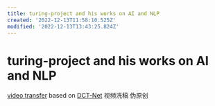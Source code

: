 ```yaml
---
title: turing-project and his works on AI and NLP
created: '2022-12-13T11:58:10.525Z'
modified: '2022-12-13T13:43:25.824Z'
---
```


# turing-project and his works on AI and NLP

[video transfer](https://github.com/Turing-Project/AI-Video-Transfer) based on [DCT-Net](https://github.com/menyifang/DCT-Net) 视频洗稿 伪原创


